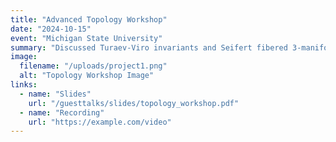 ```yaml
---
title: "Advanced Topology Workshop"
date: "2024-10-15"
event: "Michigan State University"
summary: "Discussed Turaev-Viro invariants and Seifert fibered 3-manifolds."
image:
  filename: "/uploads/project1.png"
  alt: "Topology Workshop Image"
links:
  - name: "Slides"
    url: "/guesttalks/slides/topology_workshop.pdf"
  - name: "Recording"
    url: "https://example.com/video"
---
```


